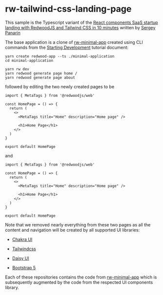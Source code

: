 # rw-tailwind-css-landing-page

This sample is the Typescript variant of the [React components SaaS startup landing with RedwoodJS and Tailwind CSS in 10 minutes](https://dev.to/spanarin/react-components-saas-startup-landing-with-redwoodjs-and-tailwind-css-in-10-minutes-3hc4) written by [Sergey Panarin]((https://github.com/spanarin))

The base application is a clone of [rw-minimal-app](https://github.com/adriatic/rw-minimal-app) created using CLI commands from the [Starting Development](https://redwoodjs.com/docs/tutorial/chapter1/installation) tutorial document:

```
yarn create redwood-app --ts ./minimal-application
cd minimal-application

yarn rw dev
yarn redwood generate page home /
yarn redwood generate page about
```

followed by editing the two newly created pages to be

```
import { MetaTags } from '@redwoodjs/web'

const HomePage = () => {
  return (
    <>
      <MetaTags title="Home" description="Home page" />

      <h1>Home Page</h1>
    </>
  )
}

export default HomePage
```

and

```
import { MetaTags } from '@redwoodjs/web'

const HomePage = () => {
  return (
    <>
      <MetaTags title="Home" description="Home page" />

      <h1>Home Page</h1>
    </>
  )
}

export default HomePage

```

Note that we removed nearly everything from these two pages as all the content and navigation will be created by all supported UI libraries:

- [Chakra UI](https://github.com/adriatic/rw-chakra)

- [Tailwindcss](https://tailwindcss.com/?ref=creativetim)

- [Daisy UI](https://github.com/adriatic/rw-daisyUI)

- [Bootstrap 5](https://github.com/adriatic/rw-Boostrap-5) 

Each of these repositories contains the code from [rw-minimal-app](https://github.com/adriatic/rw-minimal-app) which is subsequently augmented by the code from the respected UI components library.

